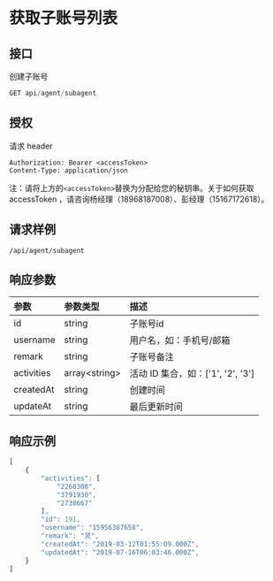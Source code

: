 # 获取子账号列表

## 接口

创建子账号

```javascript
GET api/agent/subagent
```

## 授权

请求 header

```http
Authorization: Bearer <accessToken>
Content-Type: application/json
```

注：请将上方的`<accessToken>`替换为分配给您的秘钥串。关于如何获取 accessToken ，请咨询杨经理（18968187008）、彭经理（15167172618）。

## 请求样例

```text
/api/agent/subagent
```

## 响应参数

| 参数 | 参数类型 | 描述 |
| :--- | :--- | :--- |
| id | string | 子账号id |
| username | string | 用户名，如：手机号/邮箱 |
| remark | string | 子账号备注 |
| activities | array&lt;string&gt; | 活动 ID 集合，如：\['1', '2', '3'\] |
| createdAt | string | 创建时间 |
| updateAt | string | 最后更新时间 |

## 响应示例

```javascript
[
    {
        "activities": [
            "2268308",
            "3791930",
            "2738667"
        ],
        "id": 191,
        "username": "15956387658",
        "remark": "灵",
        "createdAt": "2019-03-12T01:55:09.000Z",
        "updatedAt": "2019-07-16T06:03:46.000Z",
    }
]
```

